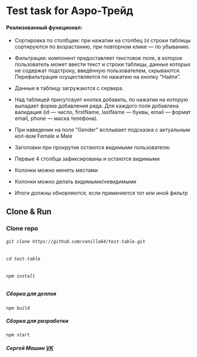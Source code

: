 # Test task for Аэро-Трейд

#### Реализованный функционал:

* Сортировка по столбцам: при нажатии на столбец `Id` 
  строки таблицы сортируются по возрастанию, 
  при повторном клике — по убыванию. 
  
* Фильтрация: компонент предоставляет текстовое поле, 
  в которое пользователь может ввести текст и строки таблицы, 
  данные которых не содержат подстроку, введённую пользователем, скрываются. 
  Перефильтрация осуществляется по нажатию на кнопку "Найти".
  
* Данные в таблицу загружаются с сервера.
  
* Над таблицей присутсвует кнопка добавить, 
  по нажатии на которую выпадает форма добавления ряда. 
  Для каждого поля добавлена валидация (id — число, firstName, lastName — буквы, email — формат email, phone — маска телефона).
  
* При наведении на поле "Gender" всплывает подсказка 
  с актуальным кол-вом Female и Male
  
* Заголовки при прокрутке остаются видимыми пользователю
* Первые 4 столбца зафиксированы и остаются видимыми
* Колонки можно менять местами
* Колонки можно делать видимыми/невидимыми
* Итоги должны обновляются, если применяется тот или иной фильтр
## Clone & Run

### Clone repo
###### `git clone https://github.com/vanilla64/test-table.git`
###### `cd test-table`
###### `npm install`
##### Сборка для деплоя
`npm build`
##### Сборка для разработки
`npm start`

##### Сергей Машин [VK](https://vk.com/vanilla64)
